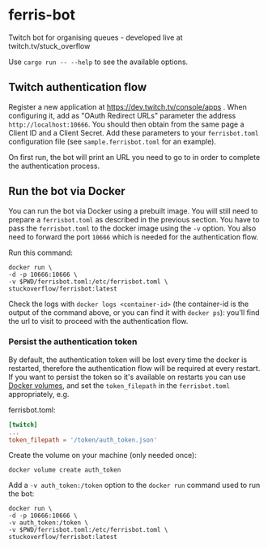 # ferris-bot
Twitch bot for organising queues - developed live at twitch.tv/stuck_overflow

Use `cargo run -- --help` to see the available options.

## Twitch authentication flow

Register a new application at https://dev.twitch.tv/console/apps . When
configuring it, add as "OAuth Redirect URLs" parameter the address
`http://localhost:10666`. You should then obtain from the same page a Client ID
and a Client Secret. Add these parameters to your `ferrisbot.toml` configuration
file (see `sample.ferrisbot.toml` for an example).

On first run, the bot will print an URL you need to go to in order to complete
the authentication process.

## Run the bot via Docker

You can run the bot via Docker using a prebuilt image. You will still need to
prepare a `ferrisbot.toml` as described in the previous section. You have to
pass the `ferrisbot.toml` to the docker image using the `-v` option. You also
need to forward the port `10666` which is needed for the authentication flow.

Run this command:

```
docker run \
-d -p 10666:10666 \
-v $PWD/ferrisbot.toml:/etc/ferrisbot.toml \
stuckoverflow/ferrisbot:latest
```

Check the logs with `docker logs <container-id>` (the container-id is the output
of the command above, or you can find it with `docker ps`): you'll find the url
to visit to proceed with the authentication flow.

### Persist the authentication token

By default, the authentication token will be lost every time the docker is
restarted, therefore the authentication flow will be required at every restart.
If you want to persist the token so it's available on restarts you can use
[Docker volumes](https://docs.docker.com/storage/volumes/), and set the
`token_filepath` in the `ferrisbot.toml` appropriately, e.g.

ferrisbot.toml:

```toml
[twitch]
...
token_filepath = '/token/auth_token.json'
```

Create the volume on your machine (only needed once):

```
docker volume create auth_token
```

Add a `-v auth_token:/token` option to the `docker run` command used to run the
bot:

```
docker run \
-d -p 10666:10666 \
-v auth_token:/token \
-v $PWD/ferrisbot.toml:/etc/ferrisbot.toml \
stuckoverflow/ferrisbot:latest
```

